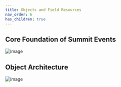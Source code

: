 ```yaml
---
title: Objects and Field Resources
nav_order: 6
has_children: true
---
```

## Core Foundation of Summit Events
![image](https://user-images.githubusercontent.com/60475518/167001579-1a30422f-f78d-4dde-87db-4678030cb03d.png)

## Object Architecture
![image](https://user-images.githubusercontent.com/60475518/167001115-eb31431f-363e-41d2-b8f5-aa8c6774b23a.png)

